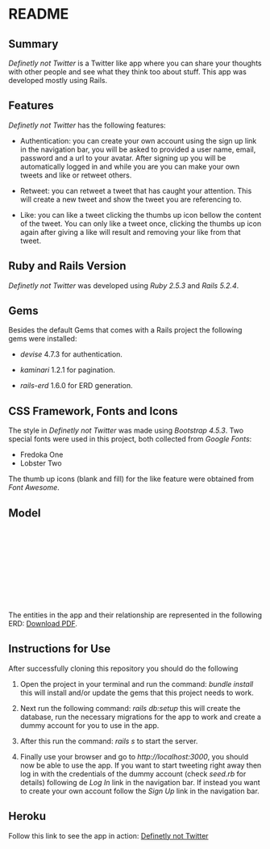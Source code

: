 # README

## Summary

*Definetly not Twitter* is a Twitter like app where you can share your thoughts with other people and see what they think too about stuff. This app was developed mostly using Rails.

## Features

*Definetly not Twitter* has the following features:

+ Authentication: you can create your own account using the sign up link in the navigation bar, you will be asked to provided a user name, email, password and a url to your avatar. After signing up you will be automatically logged in and while you are you can make your own tweets and like or retweet others.

+ Retweet: you can retweet a tweet that has caught your attention. This will create a new tweet and show the tweet you are referencing to.

+ Like: you can like a tweet clicking the thumbs up icon bellow the content of the tweet. You can only like a tweet once, clicking the thumbs up icon again after giving a like will result and removing your like from that tweet.

## Ruby and Rails Version

*Definetly not Twitter* was developed using *Ruby 2.5.3* and *Rails 5.2.4*.

## Gems

Besides the default Gems that comes with a Rails project the following gems were installed:

+ *devise* 4.7.3 for authentication.

+ *kaminari* 1.2.1 for pagination.

+ *rails-erd* 1.6.0 for ERD generation.

## CSS Framework, Fonts and Icons

The style in *Definetly not Twitter* was made using *Bootstrap 4.5.3*. Two special fonts were used in this project, both collected from *Google Fonts*:

+ Fredoka One
+ Lobster Two

The thumb up icons (blank and fill) for the like feature were obtained from  *Font Awesome*.

## Model

<object data="https://github.com/joscor90/twitter_clone/blob/master/erd.pdf" type="application/pdf" width="700px" height="700px">
    <embed src="https://github.com/joscor90/twitter_clone/blob/master/erd.pdf">
        <p>The entities in the app and their relationship are represented in the following ERD: <a href="https://github.com/joscor90/twitter_clone/blob/master/erd.pdf">Download PDF</a>.</p>
    </embed>
</object>

## Instructions for Use

After successfully cloning this repository you should do the following

1. Open the project in your terminal and run the command: *bundle install* this will install and/or update the gems that this project needs to work.

2. Next run the following command: *rails db:setup* this will create the database, run the necessary migrations for the app to work and create a dummy account for you to use in the app.

3. After this run the command: *rails s* to start the server.

4. Finally use your browser and go to *http://localhost:3000*, you should now be able to use the app. If you want to start tweeting right away then log in with the credentials of the dummy account (check *seed.rb* for details) following de *Log In* link in the navigation bar. If instead you want to create your own account follow the *Sign Up* link in the navigation bar.

## Heroku

Follow this link to see the app in action: <a href="https://tranquil-depths-31831.herokuapp.com/" target="_blank">Definetly not Twitter</a>
